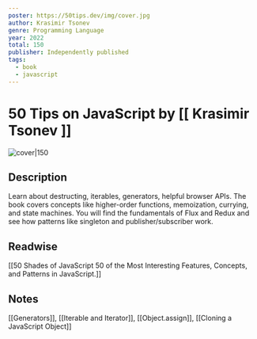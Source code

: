 ```yaml
---
poster: https://50tips.dev/img/cover.jpg
author: Krasimir Tsonev
genre: Programming Language
year: 2022
total: 150
publisher: Independently published
tags:
  - book
  - javascript
---
```


# 50 Tips on JavaScript by [[ Krasimir Tsonev ]]


![cover|150](https://50tips.dev/img/cover.jpg)

## Description

Learn about destructing, iterables, generators, helpful browser APIs. The book covers concepts like higher-order functions, memoization, currying, and state machines. You will find the fundamentals of Flux and Redux and see how patterns like singleton and publisher/subscriber work.

## Readwise

[[50 Shades of JavaScript 50 of the Most Interesting Features, Concepts, and Patterns in JavaScript.]]
## Notes
[[Generators]], [[Iterable and Iterator]], [[Object.assign]], [[Cloning a JavaScript Object]]